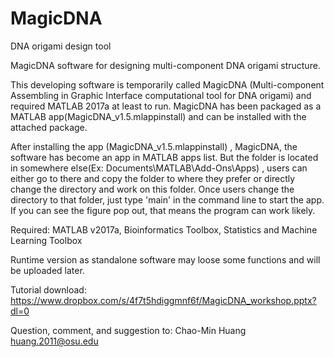 # MagicDNA
DNA origami design tool

MagicDNA software for designing multi-component DNA origami structure.

This developing software is temporarily called MagicDNA (Multi-component Assembling in Graphic Interface computational tool for DNA origami) and required MATLAB 2017a at least to run. MagicDNA has been packaged as a MATLAB app(MagicDNA_v1.5.mlappinstall) and can be installed with the attached package.


After installing the app (MagicDNA_v1.5.mlappinstall) , MagicDNA, the software has become an app in MATLAB apps list. But the folder is located in somewhere else(Ex: Documents\MATLAB\Add-Ons\Apps) , users can either go to there and copy the folder to where they prefer or directly change the directory and work on this folder. Once users change the directory to that folder, just type 'main' in the command line to start the app. If you can see the figure pop out, that means the program can work likely. 

Required: MATLAB v2017a, Bioinformatics Toolbox, Statistics and Machine Learning Toolbox

Runtime version as standalone software may loose some functions and will be uploaded later.

Tutorial download: https://www.dropbox.com/s/4f7t5hdiggmnf6f/MagicDNA_workshop.pptx?dl=0 


Question, comment, and suggestion to:
Chao-Min Huang   
huang.2011@osu.edu



